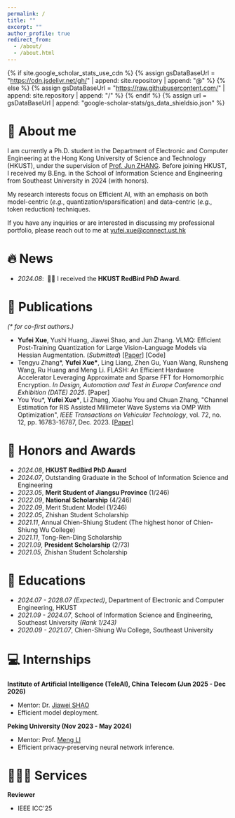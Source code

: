 ```yaml
---
permalink: /
title: ""
excerpt: ""
author_profile: true
redirect_from: 
  - /about/
  - /about.html
---
```


{% if site.google_scholar_stats_use_cdn %}
{% assign gsDataBaseUrl = "https://cdn.jsdelivr.net/gh/" | append: site.repository | append: "@" %}
{% else %}
{% assign gsDataBaseUrl = "https://raw.githubusercontent.com/" | append: site.repository | append: "/" %}
{% endif %}
{% assign url = gsDataBaseUrl | append: "google-scholar-stats/gs_data_shieldsio.json" %}

<span class='anchor' id='about-me'></span>

# 👀 About me
I am currently a Ph.D. student in the Department of Electronic and Computer Engineering at the Hong Kong University of Science and Technology (HKUST), under the supervision of [Prof. Jun ZHANG](https://eejzhang.people.ust.hk/). Before joining HKUST, I received my B.Eng. in the School of Information Science and Engineering from Southeast University in 2024 (with honors). 

My research interests focus on Efficient AI, with an emphasis on both model-centric (*e.g.*, quantization/sparsification) and data-centric (*e.g.*, token reduction) techniques.

If you have any inquiries or are interested in discussing my professional portfolio, please reach out to me at [yufei.xue@connect.ust.hk](mailto:yufei.xue@connect.ust.hk)

# 🔥 News
- *2024.08*: &nbsp;🎉🎉 I received the **HKUST RedBird PhD Award**.

# 📝 Publications 
_(\* for co-first authors.)_
- **Yufei Xue**, Yushi Huang, Jiawei Shao, and Jun Zhang. VLMQ: Efficient Post-Training Quantization for Large Vision-Language Models via Hessian Augmentation. (*Submitted*) [[Paper]](https://arxiv.org/abs/2508.03351) [Code]
- Tengyu Zhang\*, **Yufei Xue\***, Ling Liang, Zhen Gu, Yuan Wang, Runsheng Wang, Ru Huang and Meng Li. FLASH: An Efficient Hardware Accelerator Leveraging Approximate and Sparse FFT for Homomorphic Encryption. *In Design, Automation and Test in Europe Conference and Exhibition (DATE) 2025*. [Paper]
- You You\*, **Yufei Xue\***, Li Zhang, Xiaohu You and Chuan Zhang, "Channel Estimation for RIS Assisted Millimeter Wave Systems via OMP With Optimization", *IEEE Transactions on Vehicular Technology*, vol. 72, no. 12, pp. 16783-16787, Dec. 2023. [[Paper]](https://ieeexplore.ieee.org/abstract/document/10192507)

# 💫 Honors and Awards
- *2024.08*, **HKUST RedBird PhD Award**
- *2024.07*, Outstanding Graduate in the School of Information Science and Engineering
- *2023.05*, **Merit Student of Jiangsu Province** (1/246)
- *2022.09*, **National Scholarship** (4/246)
- *2022.09*, Merit Student Model (1/246)
- *2022.05*, Zhishan Student Scholarship
- *2021.11*, Annual Chien-Shiung Student (The highest honor of Chien-Shiung Wu College)
- *2021.11*, Tong-Ren-Ding Scholarship
- *2021.09*, **President Scholarship** (2/73)
- *2021.05*, Zhishan Student Scholarship

# 📖 Educations
- *2024.07 - 2028.07 (Expected)*, Department of Electronic and Computer Engineering, HKUST
- *2021.09 - 2024.07*, School of Information Science and Engineering, Southeast University *(Rank 1/243)*
- *2020.09 - 2021.07*, Chien-Shiung Wu College, Southeast University

# 💻 Internships
**Institute of Artificial Intelligence (TeleAI), China Telecom (Jun 2025 - Dec 2026)**
- Mentor: Dr. [Jiawei SHAO](https://shaojiawei07.github.io/)
- Efficient model deployment.

**Peking University (Nov 2023 - May 2024)**
- Mentor: Prof. [Meng LI](https://mengli.me/)
- Efficient privacy-preserving neural network inference.

# 👨🏻‍🎓 Services
**Reviewer**
- IEEE ICC'25
